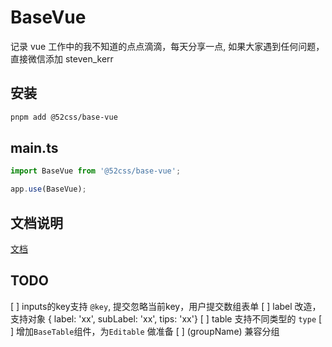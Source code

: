 # BaseVue

记录 vue 工作中的我不知道的点点滴滴，每天分享一点, 如果大家遇到任何问题，直接微信添加 steven_kerr

## 安装

```sh
pnpm add @52css/base-vue
```

## main.ts

```ts
import BaseVue from '@52css/base-vue';

app.use(BaseVue);
```

## 文档说明

[文档](https://52css.github.io/base-vue/)


## TODO

[ ] inputs的key支持 `@key`, 提交忽略当前key，用户提交数组表单
[ ] label 改造，支持对象 { label: 'xx', subLabel: 'xx', tips: 'xx'}
[ ] table 支持不同类型的 `type`
[ ] 增加`BaseTable`组件，为`Editable` 做准备
[ ] (groupName) 兼容分组